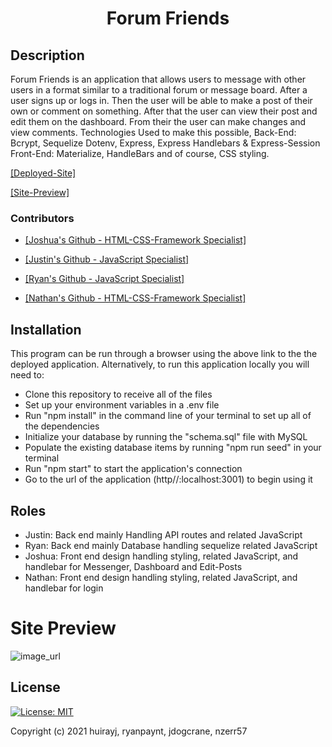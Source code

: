 <h1 style="text-align: center;">Forum Friends</h1>

## Description
<p style="font-family: -apple-system, BlinkMacSystemFont, 'Segoe UI', Roboto, Oxygen, Ubuntu, Cantarell, 'Open Sans', 'Helvetica Neue', sans-serif;"> 
Forum Friends is an application that allows users to message with other users in a format similar to a traditional forum or message board. After a user signs up or logs in. Then the user will be able to make a post of their own or comment on something. After that the user can view their post and edit them on the dashboard. From their the user can make changes and view comments. Technologies Used to make this possible, Back-End: Bcrypt, Sequelize
Dotenv, Express, Express Handlebars & Express-Session Front-End: Materialize, HandleBars and of course, CSS styling.
</p>

[[Deployed-Site]](https://jdogcrane.github.io/covid-and-cats/)

[[Site-Preview]](#Site-Preview)

### Contributors

* [[Joshua's Github - HTML-CSS-Framework Specialist]](https://github.com/Jdogcrane)

* [[Justin's Github - JavaScript Specialist]](https://github.com/huirayj)

* [[Ryan's Github - JavaScript Specialist]](https://github.com/ryanpaynt)

* [[Nathan's Github - HTML-CSS-Framework Specialist]](https://github.com/nzerr57)

## Installation
This program can be run through a browser using the above link to the the deployed application. Alternatively, to run this application locally you will need to:

  * Clone this repository to receive all of the files 
  * Set up your environment variables in a .env file
  * Run "npm install" in the command line of your terminal to set up all of the dependencies
  * Initialize your database by running the "schema.sql" file with MySQL
  * Populate the existing database items by running "npm run seed" in your terminal
  * Run "npm start" to start the application's connection
  * Go to the url of the application (http//:localhost:3001) to begin using it

## Roles 
* Justin: Back end mainly Handling API routes and related JavaScript
* Ryan: Back end mainly Database handling sequelize related JavaScript
* Joshua: Front end design handling styling, related JavaScript, and handlebar for Messenger, Dashboard  and Edit-Posts
* Nathan: Front end design handling styling, related JavaScript, and handlebar for login

# Site Preview

![image_url](./public/images/preview1.gif "Site preview")

## License 

[![License: MIT](https://img.shields.io/badge/License-MIT-yellow.svg)](https://opensource.org/licenses/MIT)

Copyright (c) 2021 huirayj, ryanpaynt, jdogcrane, nzerr57
